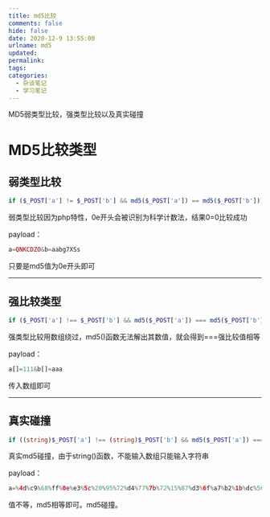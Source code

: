 ```yaml
---
title: md5比较
comments: false
hide: false
date: 2020-12-9 13:55:00
urlname: md5
updated:
permalink:
tags:
categories:
  - 杂谈笔记
  - 学习笔记
---
```


MD5弱类型比较，强类型比较以及真实碰撞



<!-- more -->

#  MD5比较类型

## 弱类型比较

```php
if ($_POST['a'] != $_POST['b'] && md5($_POST['a']) == md5($_POST['b']))
```

弱类型比较因为php特性，0e开头会被识别为科学计数法，结果0=0比较成功

payload：

```php
a=QNKCDZO&b=aabg7XSs
```

只要是md5值为0e开头即可



---



## 强比较类型

```php
if ($_POST['a'] !== $_POST['b'] && md5($_POST['a']) === md5($_POST['b']))
```

强类型比较用数组绕过，md5()函数无法解出其数值，就会得到===强比较值相等

payload：

```php
a[]=111&b[]=aaa
```

传入数组即可



---



## 真实碰撞

```php
if ((string)$_POST['a'] !== (string)$_POST['b'] && md5($_POST['a']) === md5($_POST['b']))
```

真实md5碰撞，由于string()函数，不能输入数组只能输入字符串

payload：

```php
a=%4d%c9%68%ff%0e%e3%5c%20%95%72%d4%77%7b%72%15%87%d3%6f%a7%b2%1b%dc%56%b7%4a%3d%c0%78%3e%7b%95%18%af%bf%a2%00%a8%28%4b%f3%6e%8e%4b%55%b3%5f%42%75%93%d8%49%67%6d%a0%d1%55%5d%83%60%fb%5f%07%fe%a2&b=%4d%c9%68%ff%0e%e3%5c%20%95%72%d4%77%7b%72%15%87%d3%6f%a7%b2%1b%dc%56%b7%4a%3d%c0%78%3e%7b%95%18%af%bf%a2%02%a8%28%4b%f3%6e%8e%4b%55%b3%5f%42%75%93%d8%49%67%6d%a0%d1%d5%5d%83%60%fb%5f%07%fe%a2
```

值不等，md5相等即可。md5碰撞。